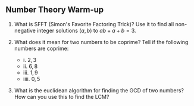 ## Number Theory Warm-up

1. What is SFFT (Simon's Favorite Factoring Trick)? Use it to find all non-negative integer solutions $(a, b)$ to $ab+a+b=3$.





2. What does it mean for two numbers to be coprime? Tell if the following numbers are coprime:
   - i. $2, 3$
   - ii. $6,8$
   - iii. $1, 9$
   - iiii. $0,5$





3. What is the euclidean algorithm for finding the GCD of two numbers? How can you use this to find the LCM?
